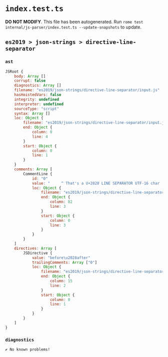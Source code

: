 # `index.test.ts`

**DO NOT MODIFY**. This file has been autogenerated. Run `rome test internal/js-parser/index.test.ts --update-snapshots` to update.

## `es2019 > json-strings > directive-line-separator`

### `ast`

```javascript
JSRoot {
	body: Array []
	corrupt: false
	diagnostics: Array []
	filename: "es2019/json-strings/directive-line-separator/input.js"
	hasHoistedVars: false
	integrity: undefined
	interpreter: undefined
	sourceType: "script"
	syntax: Array []
	loc: Object {
		filename: "es2019/json-strings/directive-line-separator/input.js"
		end: Object {
			column: 0
			line: 4
		}
		start: Object {
			column: 0
			line: 1
		}
	}
	comments: Array [
		CommentLine {
			id: "0"
			value: "     ^ That's a U+2028 LINE SEPARATOR UTF-16 char (between 'before' and 'after')"
			loc: Object {
				filename: "es2019/json-strings/directive-line-separator/input.js"
				end: Object {
					column: 82
					line: 3
				}
				start: Object {
					column: 0
					line: 3
				}
			}
		}
	]
	directives: Array [
		JSDirective {
			value: "before\u2028after"
			trailingComments: Array ["0"]
			loc: Object {
				filename: "es2019/json-strings/directive-line-separator/input.js"
				end: Object {
					column: 15
					line: 2
				}
				start: Object {
					column: 0
					line: 1
				}
			}
		}
	]
}
```

### `diagnostics`

```
✔ No known problems!

```
